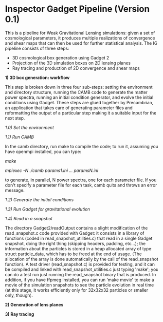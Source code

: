 Inspector Gadget Pipeline (Version 0.1)
===============

This is a pipeline for Weak Gravitational Lensing simulations: given a set of cosmological parameters, it produces multiple realizations of convergence and shear maps that can then be used for further statistical analysis. The IG pipeline consists of three steps:
 - 3D cosmological box generation using Gadget 2
 - Projection of the 3D simulation boxes on 2D lensing planes
 - Ray tracing and production of 2D convergence and shear maps

**1) 3D box generation: workflow**

This step is broken down in three four sub-steps: setting the environment and directory structure, running the CAMB code to generate the matter power spectra, running an initial condition generator, and evolve the initial conditions using Gadget. These steps are glued together by Precambrian, an application that takes care of generating parameter files and reformatting the output of a particular step making it a suitable input for the next step.  

_1.0) Set the environment_

_1.1) Run CAMB_

In the camb directory, run make to compile the code; to run it, assuming you have openmpi installed, you can type:

_make_

_mpiexec -N <numTasks> ./camb params1.ini ... paramsN.ini_

to generate, in parallel, N power spectra, one for each parameter file. If you don't specify a parameter file for each task, camb quits and throws an error message. 

_1.2) Generate the initial conditions_

_1.3) Run Gadget for gravitational evolution_

_1.4) Read in a snapshot_

The directory Gadget2/readOutput contains a slight modification of the read_snapshot.c code provided with Gadget: it consists in a library of functions (coded in read_snapshot_utilities.c) that read in a single Gadget snapshot, doing the right thing (skipping headers, padding, etc...); the information about the particles is stored in a heap allocated array of type struct particle_data, which has to be freed at the end of usage. (The allocation of the array is done automatically by the call of the read_snapshot function). A test driver (read_snapshot.c) is provided for testing, and it can be compiled and linked with read_snapshot_utilities.c just typing 'make'; you can do a test run just running the read_snapshot binary that is produced. In addition, if you have ffpmeg installed, you can run 'make movie' to make a movie of the simulation snapshots to see the particle evolution in real time (at this stage, it works efficiently only for 32x32x32 particles or smaller only, though).    

**2) Generation of lens planes**

**3) Ray tracing**

